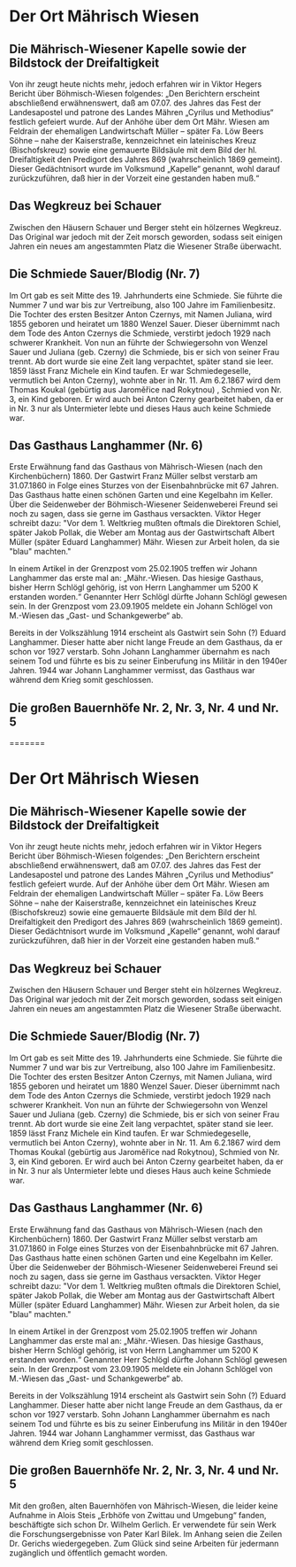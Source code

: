 # Der Ort Mährisch Wiesen

## Die Mährisch-Wiesener Kapelle sowie der Bildstock der Dreifaltigkeit

Von ihr zeugt heute nichts mehr, jedoch erfahren wir in Viktor Hegers Bericht über Böhmisch-Wiesen folgendes: „Den Berichtern erscheint abschließend erwähnenswert, daß am 07.07. des Jahres das Fest der Landesapostel und patrone des Landes Mähren „Cyrilus und Methodius“ festlich gefeiert wurde. Auf der Anhöhe über dem Ort Mähr. Wiesen am Feldrain der ehemaligen Landwirtschaft Müller – später Fa. Löw Beers Söhne – nahe der Kaiserstraße, kennzeichnet ein lateinisches Kreuz (Bischofskreuz) sowie eine gemauerte Bildsäule mit dem Bild der hl. Dreifaltigkeit den Predigort des Jahres 869 (wahrscheinlich 1869 gemeint). Dieser Gedächtnisort wurde im Volksmund „Kapelle“ genannt, wohl darauf zurückzuführen, daß hier in der Vorzeit eine gestanden haben muß.“


## Das Wegkreuz bei Schauer

Zwischen den Häusern Schauer und Berger steht ein hölzernes Wegkreuz. Das Original war jedoch mit der Zeit morsch geworden, sodass seit einigen Jahren ein neues am angestammten Platz die Wiesener Straße überwacht.


## Die Schmiede Sauer/Blodig (Nr. 7)

Im Ort gab es seit Mitte des 19. Jahrhunderts eine Schmiede. Sie führte die Nummer 7 und war bis zur Vertreibung, also 100 Jahre im Familienbesitz. Die Tochter des ersten Besitzer Anton Czernys, mit Namen Juliana, wird 1855 geboren und heiratet um 1880 Wenzel Sauer. Dieser übernimmt nach dem Tode des Anton Czernys die Schmiede, verstirbt jedoch 1929 nach schwerer Krankheit. Von nun an führte der Schwiegersohn von Wenzel Sauer und Juliana (geb. Czerny) die Schmiede, bis er sich von seiner Frau trennt. Ab dort wurde sie eine Zeit lang verpachtet, später stand sie leer.
1859 lässt Franz Michele ein Kind taufen. Er war Schmiedegeselle, vermutlich bei Anton Czerny), wohnte aber in Nr. 11.
Am 6.2.1867 wird dem Thomas Koukal (gebürtig aus Jaroměřice nad Rokytnou) , Schmied von Nr. 3, ein Kind geboren. Er wird auch bei Anton Czerny gearbeitet haben, da er in Nr. 3 nur als Untermieter lebte und dieses Haus auch keine Schmiede war.


## Das Gasthaus Langhammer (Nr. 6)

Erste Erwähnung fand das Gasthaus von Mährisch-Wiesen (nach den Kirchenbüchern) 1860.
Der Gastwirt Franz Müller selbst verstarb am 31.07.1860 in Folge eines Sturzes von der Eisenbahnbrücke mit 67 Jahren.
Das Gasthaus hatte einen schönen Garten und eine Kegelbahn im Keller.
Über die Seidenweber der Böhmisch-Wiesener Seidenweberei Freund sei noch zu sagen, dass sie gerne im Gasthaus versackten. Viktor Heger schreibt dazu: "Vor dem 1. Weltkrieg mußten oftmals die Direktoren Schiel, später Jakob Pollak, die Weber am Montag aus der Gastwirtschaft Albert Müller (später Eduard Langhammer) Mähr. Wiesen zur Arbeit holen, da sie "blau" machten."

In einem Artikel in der Grenzpost vom 25.02.1905 treffen wir Johann Langhammer das erste mal an: „Mähr.-Wiesen. Das hiesige Gasthaus, bisher Herrn Schlögl gehörig, ist von Herrn Langhammer um 5200 K erstanden worden.“ Genannter Herr Schlögl dürfte Johann Schlögl gewesen sein. In der Grenzpost vom 23.09.1905 meldete ein Johann Schlögel von M.-Wiesen das „Gast- und Schankgewerbe“ ab. 

Bereits in der Volkszählung 1914 erscheint als Gastwirt sein Sohn (?) Eduard Langhammer. Dieser hatte aber nicht lange Freude an dem Gasthaus, da er schon vor 1927 verstarb. Sohn Johann Langhammer übernahm es nach seinem Tod und führte es bis zu seiner Einberufung ins Militär in den 1940er Jahren. 1944 war Johann Langhammer vermisst, das Gasthaus war während dem Krieg somit geschlossen.


## Die großen Bauernhöfe Nr. 2, Nr. 3, Nr. 4 und Nr. 5

=======


# Der Ort Mährisch Wiesen

## Die Mährisch-Wiesener Kapelle sowie der Bildstock der Dreifaltigkeit

Von ihr zeugt heute nichts mehr, jedoch erfahren wir in Viktor Hegers Bericht über Böhmisch-Wiesen folgendes: „Den Berichtern erscheint abschließend erwähnenswert, daß am 07.07. des Jahres das Fest der Landesapostel und patrone des Landes Mähren „Cyrilus und Methodius“ festlich gefeiert wurde. Auf der Anhöhe über dem Ort Mähr. Wiesen am Feldrain der ehemaligen Landwirtschaft Müller – später Fa. Löw Beers Söhne – nahe der Kaiserstraße, kennzeichnet ein lateinisches Kreuz (Bischofskreuz) sowie eine gemauerte Bildsäule mit dem Bild der hl. Dreifaltigkeit den Predigort des Jahres 869 (wahrscheinlich 1869 gemeint). Dieser Gedächtnisort wurde im Volksmund „Kapelle“ genannt, wohl darauf zurückzuführen, daß hier in der Vorzeit eine gestanden haben muß.“


## Das Wegkreuz bei Schauer

Zwischen den Häusern Schauer und Berger steht ein hölzernes Wegkreuz. Das Original war jedoch mit der Zeit morsch geworden, sodass seit einigen Jahren ein neues am angestammten Platz die Wiesener Straße überwacht.


## Die Schmiede Sauer/Blodig (Nr. 7)

Im Ort gab es seit Mitte des 19. Jahrhunderts eine Schmiede. Sie führte die Nummer 7 und war bis zur Vertreibung, also 100 Jahre im Familienbesitz. Die Tochter des ersten Besitzer Anton Czernys, mit Namen Juliana, wird 1855 geboren und heiratet um 1880 Wenzel Sauer. Dieser übernimmt nach dem Tode des Anton Czernys die Schmiede, verstirbt jedoch 1929 nach schwerer Krankheit. Von nun an führte der Schwiegersohn von Wenzel Sauer und Juliana (geb. Czerny) die Schmiede, bis er sich von seiner Frau trennt. Ab dort wurde sie eine Zeit lang verpachtet, später stand sie leer.
1859 lässt Franz Michele ein Kind taufen. Er war Schmiedegeselle, vermutlich bei Anton Czerny), wohnte aber in Nr. 11.
Am 6.2.1867 wird dem Thomas Koukal (gebürtig aus Jaroměřice nad Rokytnou), Schmied von Nr. 3, ein Kind geboren. Er wird auch bei Anton Czerny gearbeitet haben, da er in Nr. 3 nur als Untermieter lebte und dieses Haus auch keine Schmiede war.


## Das Gasthaus Langhammer (Nr. 6)

Erste Erwähnung fand das Gasthaus von Mährisch-Wiesen (nach den Kirchenbüchern) 1860.
Der Gastwirt Franz Müller selbst verstarb am 31.07.1860 in Folge eines Sturzes von der Eisenbahnbrücke mit 67 Jahren.
Das Gasthaus hatte einen schönen Garten und eine Kegelbahn im Keller.
Über die Seidenweber der Böhmisch-Wiesener Seidenweberei Freund sei noch zu sagen, dass sie gerne im Gasthaus versackten. Viktor Heger schreibt dazu: "Vor dem 1. Weltkrieg mußten oftmals die Direktoren Schiel, später Jakob Pollak, die Weber am Montag aus der Gastwirtschaft Albert Müller (später Eduard Langhammer) Mähr. Wiesen zur Arbeit holen, da sie "blau" machten."

In einem Artikel in der Grenzpost vom 25.02.1905 treffen wir Johann Langhammer das erste mal an: „Mähr.-Wiesen. Das hiesige Gasthaus, bisher Herrn Schlögl gehörig, ist von Herrn Langhammer um 5200 K erstanden worden.“ Genannter Herr Schlögl dürfte Johann Schlögl gewesen sein. In der Grenzpost vom 23.09.1905 meldete ein Johann Schlögel von M.-Wiesen das „Gast- und Schankgewerbe“ ab. 

Bereits in der Volkszählung 1914 erscheint als Gastwirt sein Sohn (?) Eduard Langhammer. Dieser hatte aber nicht lange Freude an dem Gasthaus, da er schon vor 1927 verstarb. Sohn Johann Langhammer übernahm es nach seinem Tod und führte es bis zu seiner Einberufung ins Militär in den 1940er Jahren. 1944 war Johann Langhammer vermisst, das Gasthaus war während dem Krieg somit geschlossen.


## Die großen Bauernhöfe Nr. 2, Nr. 3, Nr. 4 und Nr. 5

Mit den großen, alten Bauernhöfen von Mährisch-Wiesen, die leider keine Aufnahme in Alois Steis „Erbhöfe von Zwittau und Umgebung“ fanden, beschäftigte sich schon Dr. Wilhelm Gerlich. Er verwendete für sein Werk die Forschungsergebnisse von Pater Karl Bilek. Im Anhang seien die Zeilen Dr. Gerichs wiedergegeben. Zum Glück sind seine Arbeiten für jedermann zugänglich und öffentlich gemacht worden. 
